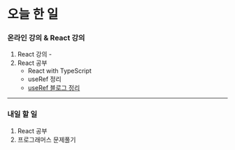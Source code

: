 # 오늘 한 일

### 온라인 강의 & React 강의

1. React 강의 -
1. React 공부
   - React with TypeScript
   - useRef 정리
   - [useRef 블로그 정리](https://dkfma6033.tistory.com/145)

---

### 내일 할 일

1. React 공부
1. 프로그래머스 문제풀기

